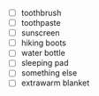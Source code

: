 - [ ] toothbrush
- [ ] toothpaste
- [ ] sunscreen
- [ ] hiking boots
- [ ] water bottle
- [ ] sleeping pad
- [ ] something else
- [ ] extrawarm blanket
